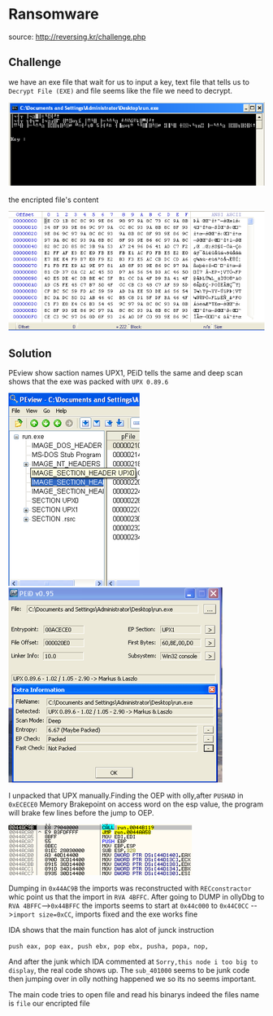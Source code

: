 # Ransomware

source: http://reversing.kr/challenge.php

## Challenge
we have an exe file that wait for us to input a key, text file that tells us to `Decrypt File (EXE)` and file seems like the file we need to decrypt.

![](exe.png)

the encripted file's content

![](hexFile.png)
## Solution

PEview show saction names UPX1, PEiD tells the same and  deep scan shows that the exe was packed with `UPX 0.89.6`

![](PEview.png) ![](PEiD.png)

I unpacked that UPX manually.Finding the OEP with olly,after `PUSHAD` in `0xECECE0` Memory Brakepoint on access word on the esp value,
the program will brake few lines before the jump to OEP.

![](OEP.png)

Dumping in `0x44AC9B` the imports was reconstructed with `RECconstractor` whic point us that the import in `RVA 4BFFC`.
After going to DUMP in ollyDbg to `RVA 4BFFC`-->`0x44BFFC` the imports seems to start at `0x44c000` to `0x44C0CC` -->`import size=0xCC`, imports fixed and the exe works fine

IDA shows that the main function has alot of junck instruction 

`
push eax,
pop eax,
push ebx,
pop ebx,
pusha,
popa,
nop,
`

And after the junk which IDA commented at `Sorry,this node i too big to display`, the real code shows up.
The `sub_401000` seems to be junk code then jumping over in olly nothing happened we so its no seems important.

The main code tries to open file and read his binarys indeed the files name is `file` our encripted file
